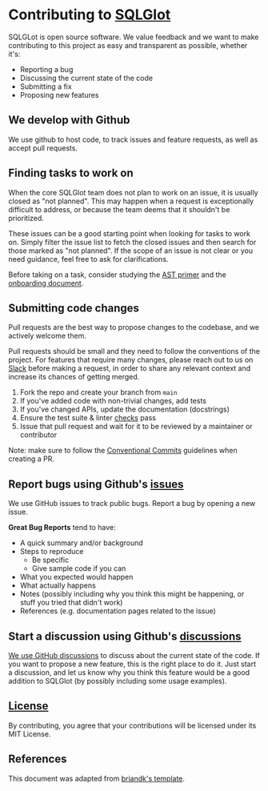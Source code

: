 # Contributing to [SQLGlot](https://github.com/tobymao/sqlglot/blob/main/README.md)

SQLGLot is open source software. We value feedback and we want to make contributing to this project as
easy and transparent as possible, whether it's:

- Reporting a bug
- Discussing the current state of the code
- Submitting a fix
- Proposing new features

## We develop with Github

We use github to host code, to track issues and feature requests, as well as accept pull requests.

## Finding tasks to work on

When the core SQLGlot team does not plan to work on an issue, it is usually closed as "not planned". This may happen
when a request is exceptionally difficult to address, or because the team deems that it shouldn't be prioritized.

These issues can be a good starting point when looking for tasks to work on. Simply filter the issue list to fetch
the closed issues and then search for those marked as "not planned". If the scope of an issue is not clear or you
need guidance, feel free to ask for clarifications.

Before taking on a task, consider studying the [AST primer](https://github.com/tobymao/sqlglot/blob/main/posts/ast_primer.md) and the [onboarding document](https://github.com/tobymao/sqlglot/blob/main/posts/onboarding.md).

## Submitting code changes

Pull requests are the best way to propose changes to the codebase, and we actively welcome them.

Pull requests should be small and they need to follow the conventions of the project. For features that require
many changes, please reach out to us on [Slack](https://tobikodata.com/slack) before making a request, in order
to share any relevant context and increase its chances of getting merged.

1. Fork the repo and create your branch from `main`
2. If you've added code with non-trivial changes, add tests
3. If you've changed APIs, update the documentation (docstrings)
4. Ensure the test suite & linter [checks](https://github.com/tobymao/sqlglot/blob/main/README.md#run-tests-and-lint) pass
5. Issue that pull request and wait for it to be reviewed by a maintainer or contributor

Note: make sure to follow the [Conventional Commits](https://www.conventionalcommits.org/en/v1.0.0/) guidelines when creating a PR.

## Report bugs using Github's [issues](https://github.com/tobymao/sqlglot/issues)

We use GitHub issues to track public bugs. Report a bug by opening a new issue.

**Great Bug Reports** tend to have:

- A quick summary and/or background
- Steps to reproduce
  - Be specific
  - Give sample code if you can
- What you expected would happen
- What actually happens
- Notes (possibly including why you think this might be happening, or stuff you tried that didn't work)
- References (e.g. documentation pages related to the issue)

## Start a discussion using Github's [discussions](https://github.com/tobymao/sqlglot/discussions)

[We use GitHub discussions](https://github.com/tobymao/sqlglot/discussions/190) to discuss about the current state
of the code. If you want to propose a new feature, this is the right place to do it. Just start a discussion, and
let us know why you think this feature would be a good addition to SQLGlot (by possibly including some usage examples).

## [License](https://github.com/tobymao/sqlglot/blob/main/LICENSE)

By contributing, you agree that your contributions will be licensed under its MIT License.

## References

This document was adapted from [briandk's template](https://gist.github.com/briandk/3d2e8b3ec8daf5a27a62).
